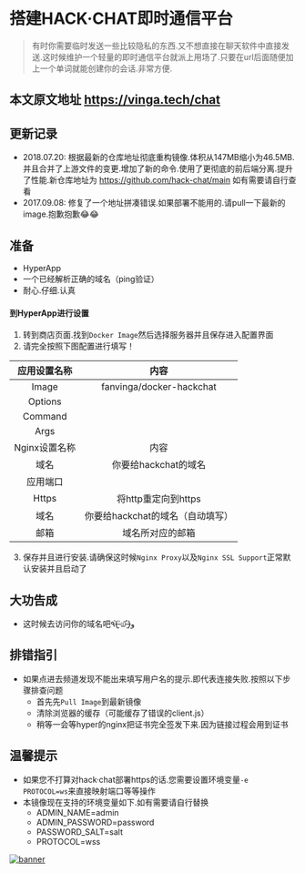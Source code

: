 # 搭建HACK·CHAT即时通信平台

> 有时你需要临时发送一些比较隐私的东西.又不想直接在聊天软件中直接发送.这时候维护一个轻量的即时通信平台就派上用场了.只要在url后面随便加上一个单词就能创建你的会话.非常方便.

## 本文原文地址 https://vinga.tech/chat

## 更新记录

* 2018.07.20: 根据最新的仓库地址彻底重构镜像.体积从147MB缩小为46.5MB.并且合并了上游文件的变更.增加了新的命令.使用了更彻底的前后端分离.提升了性能.新仓库地址为 https://github.com/hack-chat/main 如有需要请自行查看
* 2017.09.08: 修复了一个地址拼凑错误.如果部署不能用的.请pull一下最新的image.抱歉抱歉😂😂

## 准备

* HyperApp
* 一个已经解析正确的域名（ping验证）
* 耐心.仔细.认真

#### 到HyperApp进行设置

1. 转到商店页面.找到`Docker Image`然后选择服务器并且保存进入配置界面
2. 请完全按照下图配置进行填写！

|    应用设置名称     |            内容            |
| :-----------: | :----------------------: |
|     Image     | fanvinga/docker-hackchat |
|    Options    |                          |
|    Command    |                          |
|     Args      |                          |
| Nginx设置名称 |          内容          |
|      域名       |      你要给hackchat的域名      |
|     应用端口      |                          |
|     Https     |      将http重定向到https      |
|      域名       |   你要给hackchat的域名（自动填写）   |
|      邮箱       |         域名所对应的邮箱         |


3. 保存并且进行安装.请确保这时候`Nginx Proxy`以及`Nginx SSL Support`正常默认安装并且启动了


## 大功告成

* 这时候去访问你的域名吧٩(˃̶͈̀௰˂̶͈́)و

## 排错指引

* 如果点进去频道发现不能出来填写用户名的提示.即代表连接失败.按照以下步骤排查问题
  * 首先先`Pull Image`到最新镜像
  * 清除浏览器的缓存（可能缓存了错误的client.js）
  * 稍等一会等hyper的nginx把证书完全签发下来.因为链接过程会用到证书

## 温馨提示
* 如果您不打算对hack·chat部署https的话.您需要设置环境变量`-e PROTOCOL=ws`来直接映射端口等等操作
* 本镜像现在支持的环境变量如下.如有需要请自行替换
  * ADMIN_NAME=admin
  * ADMIN_PASSWORD=password
  * PASSWORD_SALT=salt
  * PROTOCOL=wss


<a href="https://vinga.tech"><img src="https://d.unlimit.fun/design/banner.png" alt="banner" target="_blank"></a>
